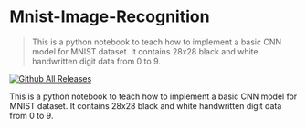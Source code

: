 # Mnist-Image-Recognition
> This is a python notebook to teach how to implement a basic CNN model for MNIST dataset. It contains 28x28 black and white handwritten digit data from 0 to 9.

[![Github All Releases](https://img.shields.io/github/downloads/ChenghaoDing90/Mnist-Image-Recognition/total.svg)]()

This is a python notebook to teach how to implement a basic CNN model for MNIST dataset. It contains 28x28 black and white handwritten digit data from 0 to 9.
